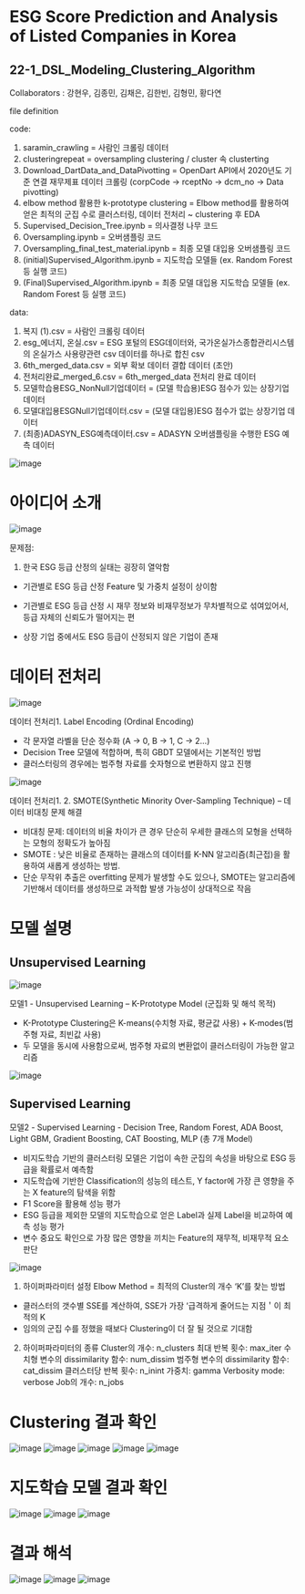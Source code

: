 # ESG Score Prediction and Analysis of Listed Companies in Korea
##  22-1_DSL_Modeling_Clustering_Algorithm

Collaborators : 강현우, 김종민, 김채은, 김한빈, 김형민, 황다연

file definition

code:
1. saramin_crawling = 사람인 크롤링 데이터 
2. clusteringrepeat = oversampling clustering / cluster 속 clusterting
3. Download_DartData_and_DataPivotting = OpenDart API에서 2020년도 기준 연결 재무제표 데이터 크롤링 (corpCode -> rceptNo -> dcm_no -> Data pivotting)
4. elbow method 활용한 k-prototype clustering = Elbow method를 활용하여 얻은 최적의 군집 수로 클러스터링, 데이터 전처리 ~ clustering 후 EDA
5. Supervised_Decision_Tree.ipynb = 의사결정 나무 코드
6. Oversampling.ipynb = 오버샘플링 코드
7. Oversampling_final_test_material.ipynb = 최종 모델 대입용 오버샘플링 코드 
8. (initial)Supervised_Algorithm.ipynb = 지도학습 모델들 (ex. Random Forest 등 실행 코드)
9. (Final)Supervised_Algorithm.ipynb = 최종 모델 대입용 지도학습 모델들 (ex. Random Forest 등 실행 코드)

data:
1. 복지 (1).csv = 사람인 크롤링 데이터
2. esg_에너지, 온실.csv = ESG 포털의 ESG데이터와, 국가온실가스종합관리시스템의 온실가스 사용량관련 csv 데이터를 하나로 합친 csv
3. 6th_merged_data.csv = 외부 확보 데이터 결합 데이터 (초안)
4. 전처리완료_merged_6.csv = 6th_merged_data 전처리 완료 데이터
5. 모델학습용ESG_NonNull기업데이터 = (모델 학습용)ESG 점수가 있는 상장기업 데이터
6. 모델대입용ESGNull기업데이터.csv = (모델 대입용)ESG 점수가 없는 상장기업 데이터
8. (최종)ADASYN_ESG예측데이터.csv = ADASYN 오버샘플링을 수행한 ESG 예측 데이터




![image](https://user-images.githubusercontent.com/77422840/163293893-9b4effce-1e45-4ac6-9548-3ef11cf730db.png)

# 아이디어 소개
![image](https://user-images.githubusercontent.com/77422840/163296786-8ed17110-6b84-453f-8c7b-6289a69d0130.png)

문제점: 
1. 한국 ESG 등급 산정의 실태는 굉장히 열악함
- 기관별로 ESG 등급 산정 Feature 및 가중치 설정이 상이함

- 기관별로 ESG 등급 산정 시 재무 정보와 비재무정보가 무차별적으로 섞여있어서, 등급 자체의 신뢰도가 떨어지는 편

- 상장 기업 중에서도 ESG 등급이 산정되지 않은 기업이 존재


# 데이터 전처리
![image](https://user-images.githubusercontent.com/77422840/163296923-7e9ff8de-0174-4bd8-9b3b-4070fa394fc5.png)

데이터 전처리1.  Label Encoding (Ordinal Encoding)
- 각 문자열 라벨을 단순 정수화 (A -> 0, B -> 1, C -> 2…)
- Decision Tree 모델에 적합하며, 특히 GBDT 모델에서는 기본적인 방법
- 클러스터링의 경우에는 범주형 자료를 숫자형으로 변환하지 않고 진행


![image](https://user-images.githubusercontent.com/77422840/163297128-c9757fcb-dd5b-4f47-9e65-7e685c64d614.png)

데이터 전처리1.  2.  SMOTE(Synthetic Minority Over-Sampling Technique) – 데이터 비대칭 문제 해결

- 비대칭 문제: 데이터의 비율 차이가 큰 경우 단순히 우세한 클래스의 모형을 선택하는 모형의 정확도가 높아짐
- SMOTE : 낮은 비율로 존재하는 클래스의 데이터를 K-NN 알고리즘(최근접)을 활용하여 새롭게 생성하는 방법. 
- 단순 무작위 추출은 overfitting 문제가 발생할 수도 있으나, SMOTE는 알고리즘에 기반해서 데이터를 생성하므로 과적합 발생 가능성이 상대적으로 작음

# 모델 설명
## Unsupervised Learning
![image](https://user-images.githubusercontent.com/77422840/163297245-0c83a988-76ac-488b-ba91-cb8385e63758.png)

모델1 - Unsupervised Learning – K-Prototype Model (군집화 및 해석 목적)

- K-Prototype Clustering은 K-means(수치형 자료, 평균값 사용) + K-modes(범주형 자료, 최빈값 사용)	
- 두 모델을 동시에 사용함으로써, 범주형 자료의 변환없이 클러스터링이 가능한 알고리즘

![image](https://user-images.githubusercontent.com/77422840/163297419-b0e893d7-da9a-4836-b26f-20eb86fa269f.png)


## Supervised Learning
모델2 - Supervised Learning - Decision Tree, Random Forest, ADA Boost, Light GBM, Gradient Boosting, CAT Boosting, MLP (총 7개 Model)
 - 비지도학습 기반의 클러스터링 모델은 기업이 속한 군집의 속성을 바탕으로 ESG 등급을 확률로서 예측함
- 지도학습에 기반한 Classification의 성능의 테스트, Y factor에 가장 큰 영향을 주는 X feature의 탐색을 위함
- F1 Score을 활용해 성능 평가
- ESG 등급을 제외한 모델의 지도학습으로 얻은 Label과 실제 Label을 비교하여 예측 성능 평가
- 변수 중요도 확인으로 가장 많은 영향을 끼치는 Feature의 재무적, 비재무적 요소 판단

![image](https://user-images.githubusercontent.com/77422840/163297526-8fc2c5ba-8be6-4e83-b4ad-6090774f8964.png)

1. 하이퍼파라미터 설정 
Elbow Method = 최적의 Cluster의 개수 ‘K’를 찾는 방법

- 클러스터의 갯수별 SSE를 계산하여, SSE가 가장 ‘급격하게 줄어드는 지점＇이 최적의 K
- 임의의 군집 수를 정했을 때보다 Clustering이 더 잘 될 것으로 기대함

2. 하이퍼파라미터의 종류
Cluster의 개수: n_clusters
최대 반복 횟수: max_iter
수치형 변수의 dissimilarity 함수: num_dissim
범주형 변수의 dissimilarity 함수: cat_dissim
클러스터당 반복 횟수: n_inint
가중치: gamma
Verbosity mode: verbose
Job의 개수: n_jobs

# Clustering 결과 확인
![image](https://user-images.githubusercontent.com/77422840/163297626-047814c8-333a-41fe-b22b-6ce3c977e4d7.png)
![image](https://user-images.githubusercontent.com/77422840/163297640-7a33a217-ff9e-47a8-856e-d4777b389d94.png)
![image](https://user-images.githubusercontent.com/77422840/163297669-d9a82e34-4ff4-4314-950a-7b6806905959.png)
![image](https://user-images.githubusercontent.com/77422840/163297684-435e51f8-1dad-4739-bd2b-6a87d65e07ed.png)
![image](https://user-images.githubusercontent.com/77422840/163297694-50c1c812-a1d0-4140-acdf-3a851abebc0b.png)

# 지도학습 모델 결과 확인 
![image](https://user-images.githubusercontent.com/77422840/163297726-06678999-7a31-41b1-94b0-e78ef55bce0e.png)
![image](https://user-images.githubusercontent.com/77422840/163297775-a8569dd0-fb4c-441a-b570-22970c37ff3d.png)
![image](https://user-images.githubusercontent.com/77422840/163297785-8be629ea-76f3-4237-bbde-c8f859dee2c9.png)

# 결과 해석 
![image](https://user-images.githubusercontent.com/77422840/163297829-45153558-fc5f-4589-ac75-984dc0f5d1cb.png)
![image](https://user-images.githubusercontent.com/77422840/163297840-d2c408f6-be0d-4bee-9fe4-1661f4fa3410.png)
![image](https://user-images.githubusercontent.com/77422840/163297849-4ac08c2d-9558-4b70-b4b9-049a73f7d2db.png)










